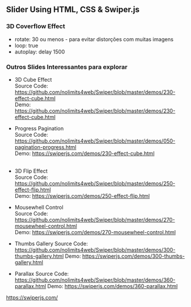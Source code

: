 ﻿## Slider Using HTML, CSS & Swiper.js

### 3D Coverflow Effect 
* rotate: 30 ou menos - para evitar distorções com muitas imagens
* loop: true
* autoplay: delay 1500

### Outros Slides Interessantes para explorar
* 3D Cube Effect<br>
  Source Code: https://github.com/nolimits4web/Swiper/blob/master/demos/230-effect-cube.html<br>
  Demo: https://github.com/nolimits4web/Swiper/blob/master/demos/230-effect-cube.html

* Progress Pagination<br>
  Source Code:<br>  https://github.com/nolimits4web/Swiper/blob/master/demos/050-pagination-progress.html<br>
  Demo: https://swiperjs.com/demos/230-effect-cube.html<br><br>
  
* 3D Flip Effect<br>
  Source Code: https://github.com/nolimits4web/Swiper/blob/master/demos/250-effect-flip.html<br>
  Demo: https://swiperjs.com/demos/250-effect-flip.html<br>

* Mousewhell Control<br>
  Source Code: https://github.com/nolimits4web/Swiper/blob/master/demos/270-mousewheel-control.html<br>
  Demo: https://swiperjs.com/demos/270-mousewheel-control.html<br>
  
 * Thumbs Gallery 
  Source Code: https://github.com/nolimits4web/Swiper/blob/master/demos/300-thumbs-gallery.html
  Demo: https://swiperjs.com/demos/300-thumbs-gallery.html
  
 * Parallax
  Source Code: https://github.com/nolimits4web/Swiper/blob/master/demos/360-parallax.html
  Demo: https://swiperjs.com/demos/360-parallax.html


https://swiperjs.com/
